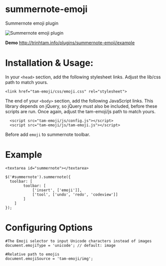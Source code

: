# summernote-emoji
Summernote emoji plugin

![Summernote emoji plugin](http://trinhtam.info/plugins/summernote-emoji/example/ScreenShot.png)

**Demo** http://trinhtam.info/plugins/summernote-emoji/example
# Installation & Usage:
In your ```<head>``` section, add the following stylesheet links. Adjust the lib/css path to match yours.
```
<link href="tam-emoji/css/emoji.css" rel="stylesheet">
```
The end of your ```<body>``` section, add the following JavaScript links. This library depends on jQuery, so jQuery must also be included, before these scripts are run. Once again, adjust the tam-emoji/js path to match yours.
```
  <script src="tam-emoji/js/config.js"></script>
  <script src="tam-emoji/js/tam-emoji.js"></script>
```
Before add ```emoji``` to summernote toolbar.

# Example
```
<textarea id="summernote"></textarea>
```
```
$('#summernote').summernote({
  toolbar: [
		toolbar: [
            ['insert', ['emoji']],
            ['tool', ['undo', 'redo', 'codeview']]
        ]
	]
});
```

# Configuring Options
```
#The Emoji selector to input Unicode characters instead of images
document.emojiType = 'unicode'; // default: image

#Relative path to emojis
document.emojiSource = 'tam-emoji/img';
```
